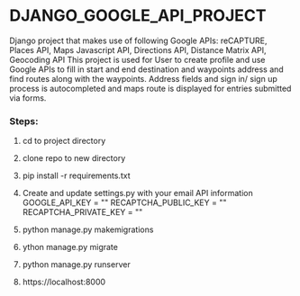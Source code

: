 # DJANGO_GOOGLE_API_PROJECT

Django project that makes use of following Google APIs:
reCAPTURE, Places API, Maps Javascript API, Directions API, Distance Matrix API, Geocoding API
This project is used for User to create profile and use Google APIs to fill in start and end destination and waypoints address and find routes along with the waypoints. Address fields and sign in/ sign up process is autocompleted and maps route is displayed for entries submitted via forms.

### Steps:

1. cd to project directory
2. clone repo to new directory
3. pip install -r requirements.txt
4. Create and update settings.py with your email API information
    GOOGLE_API_KEY = ""
    RECAPTCHA_PUBLIC_KEY = ""
    RECAPTCHA_PRIVATE_KEY = ""

5. python manage.py makemigrations
6. ython manage.py migrate
7. python manage.py runserver
8. https://localhost:8000